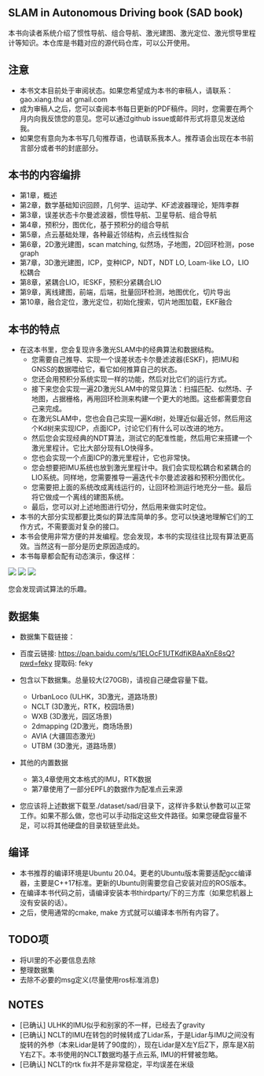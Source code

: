 ## SLAM in Autonomous Driving book (SAD book)

本书向读者系统介绍了惯性导航、组合导航、激光建图、激光定位、激光惯导里程计等知识。本仓库是书籍对应的源代码仓库，可以公开使用。

## 注意

- 本书文本目前处于审阅状态。如果您希望成为本书的审稿人，请联系：gao.xiang.thu at gmail.com
- 成为审稿人之后，您可以查阅本书每日更新的PDF稿件。同时，您需要在两个月内向我反馈您的意见。您可以通过github
  issue或邮件形式将意见发送给我。
- 如果您有意向为本书写几句推荐语，也请联系我本人。推荐语会出现在本书前言部分或者书的封底部分。

## 本书的内容编排

- 第1章，概述
- 第2章，数学基础知识回顾，几何学、运动学、KF滤波器理论，矩阵李群
- 第3章，误差状态卡尔曼滤波器，惯性导航、卫星导航、组合导航
- 第4章，预积分，图优化，基于预积分的组合导航
- 第5章，点云基础处理，各种最近邻结构，点云线性拟合
- 第6章，2D激光建图，scan matching, 似然场，子地图，2D回环检测，pose graph
- 第7章，3D激光建图，ICP，变种ICP，NDT，NDT LO, Loam-like LO，LIO松耦合
- 第8章，紧耦合LIO，IESKF，预积分紧耦合LIO
- 第9章，离线建图，前端，后端，批量回环检测，地图优化，切片导出
- 第10章，融合定位，激光定位，初始化搜索，切片地图加载，EKF融合

## 本书的特点

- 在这本书里，您会复现许多激光SLAM中的经典算法和数据结构。
    - 您需要自己推导、实现一个误差状态卡尔曼滤波器(ESKF)，把IMU和GNSS的数据喂给它，看它如何推算自己的状态。
    - 您还会用预积分系统实现一样的功能，然后对比它们的运行方式。
    - 接下来您会实现一遍2D激光SLAM中的常见算法：扫描匹配、似然场、子地图，占据栅格，再用回环检测来构建一个更大的地图。这些都需要您自己来完成。
    - 在激光SLAM中，您也会自己实现一遍Kd树，处理近似最近邻，然后用这个Kd树来实现ICP，点面ICP，讨论它们有什么可以改进的地方。
    - 然后您会实现经典的NDT算法，测试它的配准性能，然后用它来搭建一个激光里程计。它比大部分现有LO快得多。
    - 您也会实现一个点面ICP的激光里程计，它也非常快。
    - 您会想要把IMU系统也放到激光里程计中。我们会实现松耦合和紧耦合的LIO系统。同样地，您需要推导一遍迭代卡尔曼滤波器和预积分图优化。
    - 您需要把上面的系统改成离线运行的，让回环检测运行地充分一些。最后将它做成一个离线的建图系统。
    - 最后，您可以对上述地图进行切分，然后用来做实时定位。
- 本书的大部分实现都要比类似的算法库简单的多。您可以快速地理解它们的工作方式，不需要面对复杂的接口。
- 本书会使用非常方便的并发编程。您会发现，本书的实现往往比现有算法更高效。当然这有一部分是历史原因造成的。
- 本书每章都会配有动态演示，像这样：

![](./doc/lio_demo.gif)
![](./doc/2dmapping_demo.gif)
![](./doc/lo_demo.gif)

您会发现调试算法的乐趣。

## 数据集

- 数据集下载链接：
- 百度云链接: https://pan.baidu.com/s/1ELOcF1UTKdfiKBAaXnE8sQ?pwd=feky 提取码: feky

- 包含以下数据集。总量较大(270GB)，请视自己硬盘容量下载。
    - UrbanLoco (ULHK，3D激光，道路场景)
    - NCLT (3D激光，RTK，校园场景)
    - WXB (3D激光，园区场景)
    - 2dmapping (2D激光，商场场景)
    - AVIA (大疆固态激光)
    - UTBM (3D激光，道路场景)
- 其他的内置数据
    - 第3,4章使用文本格式的IMU，RTK数据
    - 第7章使用了一部分EPFL的数据作为配准点云来源
- 您应该将上述数据下载至./dataset/sad/目录下，这样许多默认参数可以正常工作。如果不那么做，您也可以手动指定这些文件路径。如果您硬盘容量不足，可以将其他硬盘的目录软链至此处。

## 编译

- 本书推荐的编译环境是Ubuntu 20.04。更老的Ubuntu版本需要适配gcc编译器，主要是C++17标准。更新的Ubuntu则需要您自己安装对应的ROS版本。
- 在编译本书代码之前，请编译安装本书thirdparty/下的三方库（如果您机器上没有安装的话）。
- 之后，使用通常的cmake, make 方式就可以编译本书所有内容了。

## TODO项

- 将UI里的不必要信息去除
- 整理数据集
- 去除不必要的msg定义(尽量使用ros标准消息)

## NOTES

- [已确认] ULHK的IMU似乎和别家的不一样，已经去了gravity
- [已确认] NCLT的IMU在转包的时候转成了Lidar系，于是Lidar与IMU之间没有旋转的外参（本来Lidar是转了90度的），现在Lidar是X左Y后Z下，原车是X前Y右Z下。本书使用的NCLT数据均基于点云系,
  IMU的杆臂被忽略。
- [已确认] NCLT的rtk fix并不是非常稳定，平均误差在米级
